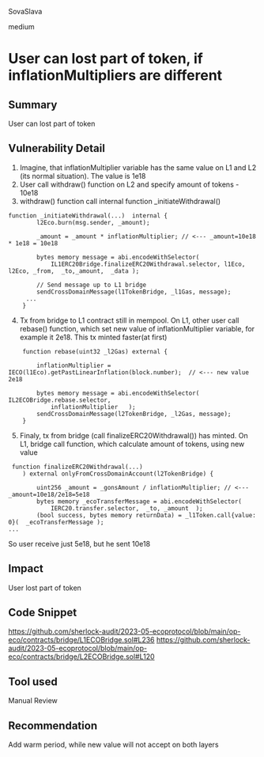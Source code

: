 SovaSlava

medium

# User can lost part of token, if inflationMultipliers are different

## Summary
User can lost part of token
## Vulnerability Detail
1. Imagine, that inflationMultiplier variable has the same value on L1 and L2 (its normal situation). The value is 1e18
2. User call withdraw() function on L2 and specify amount of tokens - 10e18
3. withdraw() function call internal function _initiateWithdrawal() 
```solidity
function _initiateWithdrawal(...)  internal {
        l2Eco.burn(msg.sender, _amount);

        _amount = _amount * inflationMultiplier; // <--- _amount=10e18 * 1e18 = 10e18

        bytes memory message = abi.encodeWithSelector(
            IL1ERC20Bridge.finalizeERC20Withdrawal.selector, l1Eco, l2Eco, _from,  _to,_amount,  _data );

        // Send message up to L1 bridge
        sendCrossDomainMessage(l1TokenBridge, _l1Gas, message);
     ...
    }
```
4. Tx from bridge to L1 contract still in mempool. On L1, other user call rebase() function, which set new value of inflationMultiplier variable, for example it 2e18. This tx minted faster(at first)
```solidity
    function rebase(uint32 _l2Gas) external {

        inflationMultiplier = IECO(l1Eco).getPastLinearInflation(block.number);  // <--- new value 2e18

        bytes memory message = abi.encodeWithSelector(  IL2ECOBridge.rebase.selector,
            inflationMultiplier   );
        sendCrossDomainMessage(l2TokenBridge, _l2Gas, message);
    }
```
5. Finaly, tx from bridge (call finalizeERC20Withdrawal()) has minted.  On L1, bridge call function, which calculate amount of tokens, using new value
```solidity
 function finalizeERC20Withdrawal(...)
    ) external onlyFromCrossDomainAccount(l2TokenBridge) {

        uint256 _amount = _gonsAmount / inflationMultiplier; // <--- _amount=10e18/2e18=5e18
        bytes memory _ecoTransferMessage = abi.encodeWithSelector(
            IERC20.transfer.selector,  _to, _amount  );
        (bool success, bytes memory returnData) = _l1Token.call{value: 0}(  _ecoTransferMessage );
...
```
So user receive just 5e18, but he sent 10e18

## Impact
User lost part of token
## Code Snippet
https://github.com/sherlock-audit/2023-05-ecoprotocol/blob/main/op-eco/contracts/bridge/L1ECOBridge.sol#L236
https://github.com/sherlock-audit/2023-05-ecoprotocol/blob/main/op-eco/contracts/bridge/L2ECOBridge.sol#L120
## Tool used

Manual Review

## Recommendation
Add warm period, while new value will not accept on both layers